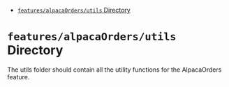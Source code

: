 <!-- START doctoc generated TOC please keep comment here to allow auto update -->
<!-- DON'T EDIT THIS SECTION, INSTEAD RE-RUN doctoc TO UPDATE -->

- [`features/alpacaOrders/utils` Directory](#featuresalpacaordersutils-directory)

<!-- END doctoc generated TOC please keep comment here to allow auto update -->

# `features/alpacaOrders/utils` Directory

The utils folder should contain all the utility functions for the AlpacaOrders feature.
